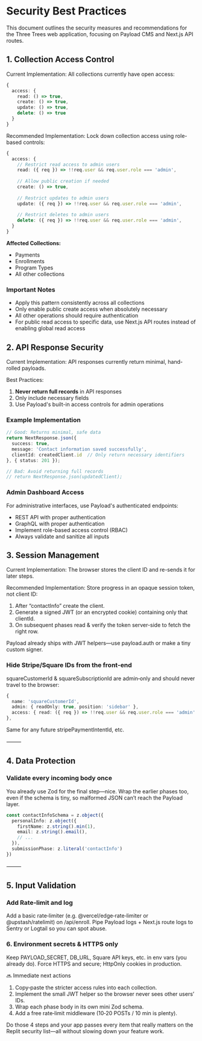# Security Best Practices

This document outlines the security measures and recommendations for the Three Trees web application, focusing on Payload CMS and Next.js API routes.

## 1. Collection Access Control

Current Implementation: All collections currently have open access:

```typescript
{
  access: {
    read: () => true,
    create: () => true,
    update: () => true,
    delete: () => true
  }
}
```

Recommended Implementation: Lock down collection access using role-based controls:

```typescript
{
  access: {
    // Restrict read access to admin users
    read: ({ req }) => !!req.user && req.user.role === 'admin',
    
    // Allow public creation if needed
    create: () => true,
    
    // Restrict updates to admin users
    update: ({ req }) => !!req.user && req.user.role === 'admin',
    
    // Restrict deletes to admin users
    delete: ({ req }) => !!req.user && req.user.role === 'admin',
  }
}
```

**Affected Collections:**

- Payments
- Enrollments
- Program Types
- All other collections

### Important Notes

- Apply this pattern consistently across all collections
- Only enable public create access when absolutely necessary
- All other operations should require authentication
- For public read access to specific data, use Next.js API routes instead of enabling global read access

## 2. API Response Security

Current Implementation: API responses currently return minimal, hand-rolled payloads.

Best Practices:

1. **Never return full records** in API responses
2. Only include necessary fields
3. Use Payload's built-in access controls for admin operations

### Example Implementation

```typescript
// Good: Returns minimal, safe data
return NextResponse.json({
  success: true,
  message: 'Contact information saved successfully',
  clientId: createdClient.id  // Only return necessary identifiers
}, { status: 201 });

// Bad: Avoid returning full records
// return NextResponse.json(updatedClient);
```

### Admin Dashboard Access

For administrative interfaces, use Payload's authenticated endpoints:

- REST API with proper authentication
- GraphQL with proper authentication
- Implement role-based access control (RBAC)
- Always validate and sanitize all inputs

## 3. Session Management

Current Implementation: The browser stores the client ID and re-sends it for later steps.

Recommended Implementation: Store progress in an opaque session token, not client ID:

1. After “contactInfo” create the client.
2. Generate a signed JWT (or an encrypted cookie) containing only that clientId.
3. On subsequent phases read & verify the token server-side to fetch the right row.

Payload already ships with JWT helpers—use payload.auth or make a tiny custom signer.

### Hide Stripe/Square IDs from the front‑end

squareCustomerId & squareSubscriptionId are admin‑only and should never travel to the browser:

```typescript
{
  name: 'squareCustomerId',
  admin: { readOnly: true, position: 'sidebar' },
  access: { read: ({ req }) => !!req.user && req.user.role === 'admin' }
},
```

Same for any future stripePaymentIntentId, etc.

⸻

## 4. Data Protection

### Validate every incoming body once

You already use Zod for the final step—nice.
Wrap the earlier phases too, even if the schema is tiny, so malformed JSON can’t reach the Payload layer.

```typescript
const contactInfoSchema = z.object({
  personalInfo: z.object({
    firstName: z.string().min(1),
    email: z.string().email(),
    // ...
  }),
  submissionPhase: z.literal('contactInfo')
})
```

⸻

## 5. Input Validation

### Add Rate‑limit and log

Add a basic rate‑limiter (e.g. @vercel/edge‑rate‑limiter or @upstash/ratelimit) on /api/enroll.
Pipe Payload logs + Next.js route logs to Sentry or Logtail so you can spot abuse.

### 6. Environment secrets & HTTPS only

Keep PAYLOAD_SECRET, DB_URL, Square API keys, etc. in env vars (you already do).
Force HTTPS and secure; HttpOnly cookies in production.

🔜 Immediate next actions

1. Copy‑paste the stricter access rules into each collection.
2. Implement the small JWT helper so the browser never sees other users’ IDs.
3. Wrap each phase body in its own mini Zod schema.
4. Add a free rate‑limit middleware (10‑20 POSTs / 10 min is plenty).

Do those 4 steps and your app passes every item that really matters on the Replit security list—all without slowing down your feature work.
